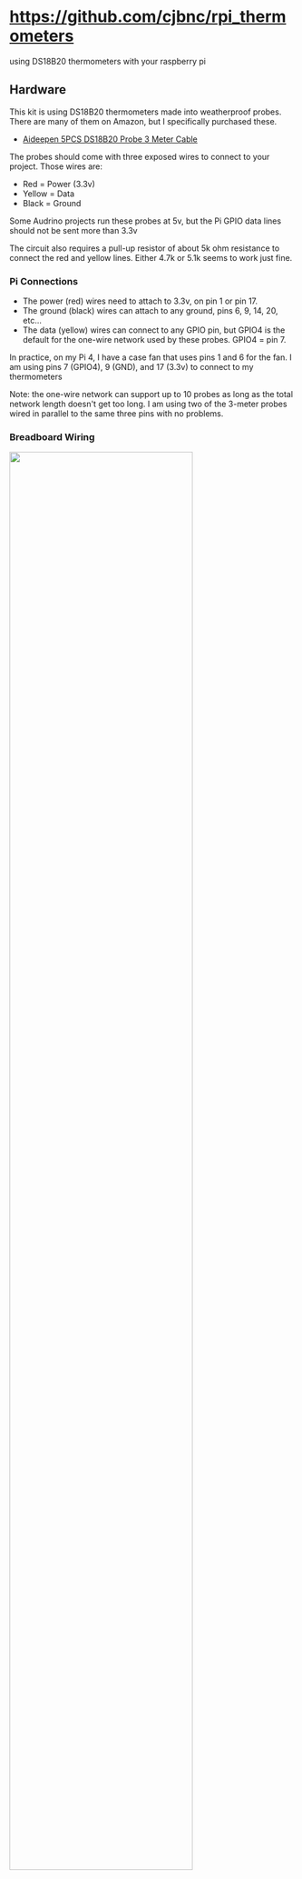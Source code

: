 # https://github.com/cjbnc/rpi_thermometers

using DS18B20 thermometers with your raspberry pi

## Hardware

This kit is using DS18B20 thermometers made into weatherproof probes.
There are many of them on Amazon, but I specifically purchased these.

* [Aideepen 5PCS DS18B20 Probe 3 Meter Cable](https://www.amazon.com/gp/product/B07RJMVY54/)

The probes should come with three exposed wires to connect to your
project. Those wires are:

* Red = Power (3.3v)
* Yellow = Data
* Black = Ground

Some Audrino projects run these probes at 5v, but the Pi GPIO data lines
should not be sent more than 3.3v

The circuit also requires a pull-up resistor of about 5k ohm resistance
to connect the red and yellow lines. Either 4.7k or 5.1k seems to work
just fine.

### Pi Connections

* The power (red) wires need to attach to 3.3v, on pin 1 or pin 17.
* The ground (black) wires can attach to any ground, pins 6, 9, 14,
  20, etc...
* The data (yellow) wires can connect to any GPIO pin, but GPIO4 is the
  default for the one-wire network used by these probes. GPIO4 = pin 7.

In practice, on my Pi 4, I have a case fan that uses pins 1 and 6 for the
fan. I am using pins 7 (GPIO4), 9 (GND), and 17 (3.3v) to connect to my
thermometers

Note: the one-wire network can support up to 10 probes as long as the
total network length doesn't get too long. I am using two of the 
3-meter probes wired in parallel to the same three pins with no problems.

### Breadboard Wiring

<img src="./images/thermo_breadboard.svg" width="80%">

This diagram uses a fourth row to allow for the space needed for the 
pull-up resistor. You may just connect it between the red and yellow 
rows directly, if you prefer.

* Pick three rows for the probes wires - red, yellow and black.
  Attach the wires of one probe to these rows.
* Connect a jumper from the RPi pin 9 (GND) to the black row.
* Connect a jumper from the RPi pin 7 (GPIO4) to the yellow row.
* Pick another row nearby and connect the resistor between this 
  new row and the yellow row.
* Connect a jumper from the RPi pin 17 (3.3v) to the fourth row.
* Connect a short jumper from the fourth row to the red row.

To add additional probes later, just connect them to the existing 
red, yellow, and black rows. 

Double-check your pin selections before turning on the Pi!

Here's a simpler wiring diagram for one probe using a screw-terminal block
to connect the thermometer.

* [Diagram](images/terminal_wiring.png)
* [Photo of my Breadboard](images/actual_wiring.jpg)

## Software

### Enable one-wire drivers in the Raspbian kernel

From the command line:

```
sudo vi /boot/config.txt
    # go down to the bottom in the [all] section
    # add this line
    dtoverlay=w1-gpio
    # if you used another GPIO than GPIO4, I think you can specify it here.
    # ask Google!
sudo reboot
```

Or, from the desktop, open:
* Menu > Preferences > Raspberry Pi Configuration
* Interfaces Tab > 1-Wire > Enable
* and reboot

After reboot, start the kernel modules and see if the probe is responding.

```
sudo modprobe w1-gpio
sudo modprobe w1-therm
cd /sys/bus/w1/devices/
ls
    28-011921372d21  w1_bus_master1
```

If things are working, you should see a directory here for each probe. The 
name will be `28-(probe_id_hex)`. The probe ID appears to be set by each
probe and does not change for that device. 

Now get a reading:

```
cd 28-011921372d21
cat w1_slave
    5d 01 4b 46 7f ff 0c 10 94 : crc=94 YES
    5d 01 4b 46 7f ff 0c 10 94 t=21812
# that's 21.812 C = 71.26 F
```

The t-value is returned in milli-degrees C. Divide by 1000 to get deg C. Then convert
to F with `F = 9/5 * C + 32`.

Hold the probe in your hand for a few seconds, and take another reading.
The temperature should go up.

```
cat w1_slave
    5d 01 4b 46 7f ff 0c 10 94 : crc=94 YES
    5d 01 4b 46 7f ff 0c 10 94 t=26187
# that's 26.187 C = 79.13 F
```

Note: The driver software is hard-coded to use 750ms to take a reading. 
You'll probably notice this with a slight delay getting the `cat`
results back from the device. If you are taking one reading/probe every
30 seconds or so, you have plenty of time.

You now have all you need to write a polling program in your
favorite language. The python code that I adapted in this repo just
reads those device files every 30 seconds and parses the t-value out
of the response.

### Resolution and Accuracy

The probes can return data with a resolution of 9, 10, 11, or 12 bits.
They should be set to 12 bits by default at the factory. The values that 
are returned should be in steps of:

* 1/16th of a degree C, or 0.0625 degrees
* which is nearly 1/9th of a degree F, or 0.1125 degrees

I tested two of my probes by leaving them running side-by-side
overnight. They both stayed at a nearly constant 1-2 steps different as
the temperature changed in my house. They are accurate to each other by
less 0.25 deg F difference.  See [Accuracy Plot](./images/accuracy.png)

If your probes are returning data in bigger steps than those listed
above, there's a program floating around that you can run to check the
bit-settting on the probe. This copy worked for me on my Pi 4.

```
git clone https://github.com/danjperron/BitBangingDS18B20
cd BitBangingDS18B20/
gcc -lrt -o configDS18B20 configDS18B20.c
sudo ./configDS18B20
    GPIO 4
    BCM GPIO BASE= 0
    ...50 01 4B 46 7F FF 0C 10 E8
    12 bits  Temperature:  21.00 +/- 0.062500 Celsius
    DS18B20 Resolution (9,10,11 or 12) ?
    (ctrl-c since I don't want to change that from 12 bits)
```

### thermo.py - Polling Script

This is a version of the script that I run on my Pi. It can handle 
multiple probes with labels. Here's the help info:

```
usage: thermo.py [-h] [-l LOGFILE] [-q] [-r RAMFILE] [-s SLEEP]

Record readings from DS18B20 thermometer

optional arguments:
  -h, --help            show this help message and exit
  -l LOGFILE, --logfile LOGFILE
                        specify log file to record readings
  -q, --quiet           silence reports to stdout (use with -l)
  -r RAMFILE, --ramfile RAMFILE
                        store latest results in file on ramdrive
  -s SLEEP, --sleep SLEEP
                        time to sleep between readings
```

Why `ramfile`? The Pi runs on an SD card. It seemed like a bad idea to
write the same short file over and over to the card. The Pi OS
automatically creates a user ram disk usually at `/run/user/1000` so I
decided to put my latest-reading file there. You could also put the
running log file there if you wanted, but then you'll lose your log on
any reboot.

Before you use this program, you will need to edit it to add your 
probe IDs to the `devs` list. 

```
cp thermo.py /home/pi/bin/thermo.py
vi /home/pi/bin/thermo.py
    # CHANGE THESE TO YOUR DEVICES AND LABELS
    devs = (
        {'dev':'28-011921372d21', 'loc':'hm_office'},
        {'dev':'28-0119213fa93a', 'loc':'hm_outside'},
    )
```

If you try to run the program and you get the `No matching devices found` 
error, you probably have the wrong devices listed.

#### Example usage:

```
bin/thermo.py -s 10 -l /run/user/1000/temps.csv -r /run/user/1000/latest.txt
['2020-01-03 21:06:40', 'hm_office', '20.69', '69.24', 'hm_outside', '12.44', '54.39']
['2020-01-03 21:06:52', 'hm_office', '20.69', '69.24', 'hm_outside', '12.44', '54.39']
^CStopping on Ctrl-C

# logfile has all the data
cat /run/user/1000/temps.csv
2020-01-03 21:06:40,hm_office,20.69,69.24,hm_outside,12.44,54.39
2020-01-03 21:06:52,hm_office,20.69,69.24,hm_outside,12.44,54.39

# ramfile has just the last reading
cat /run/user/1000/latest.txt
2020-01-03 21:06:52, hm_office, 20.69, 69.24, hm_outside, 12.44, 54.39
```

Console output is a dump of the results list, starting with a timestamp
for the reading. Then for each device, it adds the `loc` label and the
reading in degC and DegF. The logfile uses the same results, minus the
python `[]` array brackets, so it's a usable CSV format.

Note: In this example, I requested a `-s 10` sleep value of 10 seconds.
You can see the results were reported about 12 seconds apart. Remember
the probes take at least 750ms to read, so two probes will read about
every 12 seconds. The default sleep is 28 seconds, giving a 30 second 
actual interval. 

#### Run as a service

`mythermo.service` is a basic systemd unit file that you can use to 
keep the program running as a service. To install and start it:

```
vi mythermo.service
    # make any changes to the options on the ExecStart line

sudo cp mythermo.service /etc/systemd/system
sudo systemctl daemon-reload
sudo systemctl start mythermo
sudo systemctl enable mythermo
sudo systemctl status mythermo
    # to confirm the process is running
cat /run/user/1000/latest.txt
    # should see the most recent readings
    2020-01-03 21:25:53, hm_office, 21.19, 70.14, hm_outside, 12.44, 54.39
```
